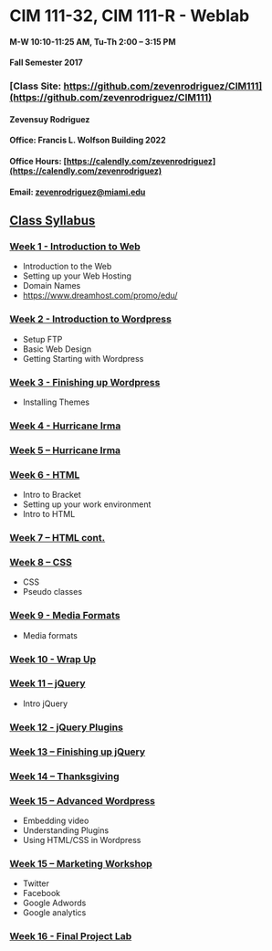# CIM 111-32, CIM 111-R - Weblab

#### M-W 10:10-11:25 AM, Tu-Th 2:00 – 3:15 PM

#### Fall Semester 2017

### [Class Site: https://github.com/zevenrodriguez/CIM111](https://github.com/zevenrodriguez/CIM111)


#### Zevensuy Rodriguez

#### Office: Francis L. Wolfson Building 2022

#### Office Hours: [https://calendly.com/zevenrodriguez](https://calendly.com/zevenrodriguez)

#### Email: zevenrodriguez@miami.edu


## [Class Syllabus](https://github.com/zevenrodriguez/CIM111/blob/master/CIM111-General-Weblab-PS.pdf)


### [Week 1 - Introduction to Web](https://github.com/zevenrodriguez/CIM111/tree/master/week1)
* Introduction to the Web
* Setting up your Web Hosting
* Domain Names
 * https://www.dreamhost.com/promo/edu/

### [Week 2 - Introduction to Wordpress](https://github.com/zevenrodriguez/CIM111/tree/master/week2)
* Setup FTP
* Basic Web Design
* Getting Starting with Wordpress

### [Week 3 - Finishing up Wordpress](https://github.com/zevenrodriguez/CIM111/tree/master/week3)
* Installing Themes

### [Week 4 - Hurricane Irma]()


### [Week 5 – Hurricane Irma]()

### [Week 6 - HTML](https://github.com/zevenrodriguez/CIM111/tree/master/week6)
* Intro to Bracket
* Setting up your work environment
* Intro to HTML

### [Week 7 – HTML cont.](https://github.com/zevenrodriguez/CIM111/tree/master/week7)

### [Week 8 – CSS](https://github.com/zevenrodriguez/CIM111/tree/master/week8)
* CSS
* Pseudo classes

### [Week 9 - Media Formats]()
* Media formats

### [Week 10 - Wrap Up]()

### [Week 11 – jQuery]()
* Intro jQuery

### [Week 12 - jQuery Plugins]()

### [Week 13 – Finishing up jQuery]()

### [Week 14 – Thanksgiving]()

### [Week 15 – Advanced Wordpress]()
* Embedding video
* Understanding Plugins
* Using HTML/CSS in Wordpress

### [Week 15 – Marketing Workshop]()
* Twitter
* Facebook
* Google Adwords
* Google analytics

### [Week 16 - Final Project Lab]()

